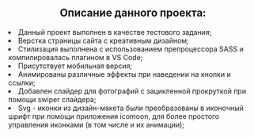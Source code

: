<h2 align="center">Описание данного проекта:</h2>

<li>Данный проект выполнен в качестве тестового задания;</li>
<li>Верстка страницы сайта с креативным дизайном;</li>
<li>Стилизация выполнена с использованием препроцессора SASS и компилировалась плагином в VS Code;</li>
<li>Присутствует мобильная версия;</li>
<li>Анимированы различные эффекты при наведении на кнопки и ссылки;</li>
<li>Добавлен слайдер для фотографий с зацикленной прокруткой при помощи swiper слайдера;</li>
<li>Svg - иконки из дизайн-макета были преобразованы в иконочный шрифт при помощи приложения icomoon, для более простого управления иконками (в том числе и их анимации);</li>
